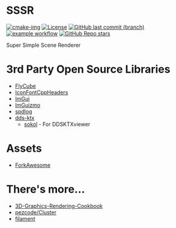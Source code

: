 # SSSR

[![cmake-img]][cmake-url]
[![License][license-img]][license-url]
[![GitHub last commit (branch)][last-commit-img]][last-commit-url]
[![example workflow][ci-img]][ci-url]
[![GitHub Repo stars][star-img]][star-url]

[cmake-img]: https://img.shields.io/badge/cmake-3.20-1f9948.svg?style=flat-square&logo=cmake
[cmake-url]: https://cmake.org/
[license-img]: https://img.shields.io/:license-mit-blue.svg?style=flat-square&logo=opensourceinitiative
[license-url]: https://opensource.org/licenses/MIT
[last-commit-img]: https://img.shields.io/github/last-commit/THISISAGOODNAME/SSSR/main?style=flat-square&logo=git
[last-commit-url]: https://github.com/THISISAGOODNAME/SSSR
[ci-img]: https://img.shields.io/github/workflow/status/THISISAGOODNAME/SSSR/Build%20with%20CMake?style=flat-square&logo=github
[ci-url]: https://github.com/THISISAGOODNAME/SSSR/actions
[star-img]: https://img.shields.io/github/stars/THISISAGOODNAME/SSSR?logo=github&style=flat-square
[star-url]: .

Super Simple Scene Renderer

# 3rd Party Open Source Libraries

- [FlyCube](https://github.com/andrejnau/FlyCube)
- [IconFontCppHeaders](https://github.com/juliettef/IconFontCppHeaders)
- [ImGui](https://github.com/ocornut/imgui)
- [ImGuizmo](https://github.com/CedricGuillemet/ImGuizmo)
- [spdlog](https://github.com/gabime/spdlog)
- [dds-ktx](https://github.com/septag/dds-ktx)
  - [sokol](https://github.com/floooh/sokol) - For DDSKTXviewer

# Assets

- [ForkAwesome](https://forkaweso.me/Fork-Awesome/)

# There's more…

- [3D-Graphics-Rendering-Cookbook](https://github.com/PacktPublishing/3D-Graphics-Rendering-Cookbook)
- [pezcode/Cluster](https://github.com/pezcode/Cluster)
- [filament](https://github.com/google/filament)
